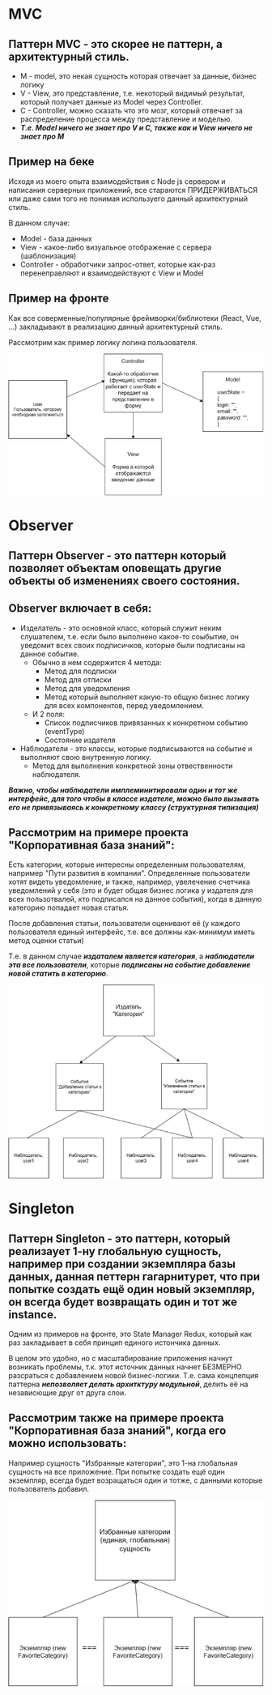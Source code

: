 # MVC

## Паттерн MVC - это скорее не паттерн, а архитектурный стиль. 
* M - model, это некая сущность которая отвечает за данные, бизнес логику
* V - View, это представление, т.е. некоторый видимый результат, который получает данные из Model через Controller.
* C - Controller, можно сказать что это мозг, который отвечает за распределение процесса между представление и моделью.
* ***Т.е. Model ничего не знает про V и C, также как и View ничего не знает про M***

## Пример на беке
Исходя из моего опыта взаимодействия с Node js сервером и написания серверных приложений, все стараются ПРИДЕРЖИВАТЬСЯ или даже сами того не понимая используего данный архитектурный стиль.

В данном случае:

* Model - база данных
* View - какое-либо визуальное отображение с сервера (шаблонизация)
* Controller - обработчики запрос-ответ, которые как-раз перенеправляют и взаимодействуют с View и Model

## Пример на фронте
Как все соверменные/популярные фреймворки/библиотеки (React, Vue, ...) закладывают в реализацию данный архитектурный стиль.

Рассмотрим как пример логику логина пользователя.

![MVC UML](MVC.png)

# Observer

## Паттерн Observer - это паттерн который позволяет объектам оповещать другие объекты об изменениях своего состояния.

## Observer включает в себя:

* Изделатель - это основной класс, который служит неким слушателем, т.е. если было выполнено какое-то соыбытие, он уведомит всех своих подписичков, которые были подписаны на данное событие. 
  - Обычно в нем содержится 4 метода:
    - Метод для подписки
    - Метод для отписки
    - Метод для уведомления
    - Метод который выполняет какую-то общую бизнес логику для всех компонентов, перед уведомлением.
  - И 2 поля:
    - Список подписчиков привязанных к конкретном событию (eventType)
    - Состояние издателя
* Наблюдатели - это классы, которые подписываются на событие и выполняют свою внутренную логику.
  - Метод для выполнения конкретной зоны отвественности наблюдателя.

***Важно, чтобы наблюдатели имплеминитировали один и тот же интерфейс, для того чтобы в классе издателе, можно было вызывать его не привязываясь к конкретному классу (структурная типизация)***

## Рассмотрим на примере проекта "Корпоративная база знаний":

Есть категории, которые интересны определенным пользователям, например "Пути развития в компании". Определенные пользователи хотят видеть уведомление, и также, например, увелечение счетчика уведомлений у себя (это и будет общая бизнес логика у издателя для всех пользотвалей, кто подписался на данное события), когда в данную категорию попадает новая статья.

После добавления статьи, пользователи оценивают её (у каждого пользователя единый интерфейс, т.е. все должны как-минимум иметь метод оценки статьи)

Т.е. в данном случае ***издаталем является категория***, а ***наблюдатели эта все пользователи***, которые ***подписаны на событие добавление новой статить в категорию***.

![Observer UML](Pattern-Observer.png)

# Singleton

## Паттерн Singleton - это паттерн, который реализаует 1-ну глобальную сущность, например при создании экземпляра базы данных, данная петтерн гагарнитурет, что при попытке создать ещё один новый экземпляр, он всегда будет возвращать один и тот же instance.

Одним из примеров на фронте, это State Manager Redux, который как раз закладывает в себя принцип единого истончика данных. 

В целом это удобно, но с масштабирование приложения начнут возникать проблемы, т.к. этот источник данных начнет БЕЗМЕРНО разсраться с добавлением новой бизнес-логики.
Т.е. сама концпепция паттерна ***непозволяет делать архитктуру модульной***, делить её на независющие друг от друга слои.

## Рассмотрим также на примере проекта "Корпоративная база знаний", когда его можно использовать:

Например сущность "Избранные категории", это 1-на глобальная сущность на все приложение.
При попытке создать ещё один экземпляр, всегда будет возращаться один и тотже, с данными которые пользователь добавил.

![Observer UML](Singleton.png)
